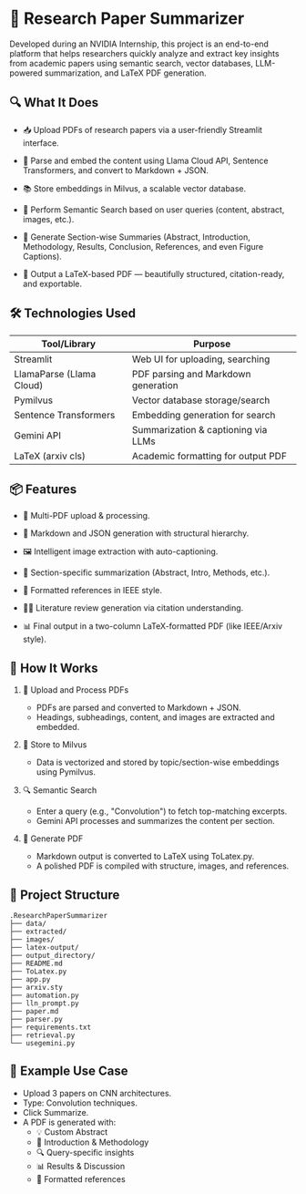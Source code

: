 # 🧠 Research Paper Summarizer

Developed during an NVIDIA Internship, this project is an end-to-end platform that helps researchers quickly analyze and extract key insights from academic papers using semantic search, vector databases, LLM-powered summarization, and LaTeX PDF generation.

## 🔍 What It Does

- 📥 Upload PDFs of research papers via a user-friendly Streamlit interface.

- 🧠 Parse and embed the content using Llama Cloud API, Sentence Transformers, and convert to Markdown + JSON.

- 📚 Store embeddings in Milvus, a scalable vector database.

- 🔎 Perform Semantic Search based on user queries (content, abstract, images, etc.).

- 🧾 Generate Section-wise Summaries (Abstract, Introduction, Methodology, Results, Conclusion, References, and even Figure Captions).

- 📄 Output a LaTeX-based PDF — beautifully structured, citation-ready, and exportable.

## 🛠️ Technologies Used


| Tool/Library               | Purpose                        |
|-------------------------|------------------------------------------|
| Streamlit              | Web UI for uploading, searching |
| LlamaParse (Llama Cloud) | PDF parsing and Markdown generation                        |
| Pymilvus                    | 	Vector database storage/search                         |
| Sentence Transformers        | Embedding generation for search                          |
| Gemini API                | Summarization & captioning via LLMs                        |
| LaTeX (arxiv cls)                    | Academic formatting for output PDF          |

## 📦 Features

- 📂 Multi-PDF upload & processing.

- 📄 Markdown and JSON generation with structural hierarchy.

- 🖼️ Intelligent image extraction with auto-captioning.

- 🧠 Section-specific summarization (Abstract, Intro, Methods, etc.).

- 🧾 Formatted references in IEEE style.

- 🧑‍🔬 Literature review generation via citation understanding.

- 📊 Final output in a two-column LaTeX-formatted PDF (like IEEE/Arxiv style).

## 🚀 How It Works

1. 🔧 Upload and Process PDFs
   - PDFs are parsed and converted to Markdown + JSON.
   - Headings, subheadings, content, and images are extracted and embedded.

2. 💾 Store to Milvus
   - Data is vectorized and stored by topic/section-wise embeddings using Pymilvus.

3. 🔍 Semantic Search
   - Enter a query (e.g., "Convolution") to fetch top-matching excerpts.
   - Gemini API processes and summarizes the content per section.

4. 🧾 Generate PDF
   - Markdown output is converted to LaTeX using ToLatex.py.
   - A polished PDF is compiled with structure, images, and references.
  
## 📁 Project Structure
```
.ResearchPaperSummarizer
├── data/
├── extracted/
├── images/
├── latex-output/
├── output_directory/
├── README.md
├── ToLatex.py
├── app.py
├── arxiv.sty
├── automation.py
├── lln_prompt.py
├── paper.md
├── parser.py
├── requirements.txt
├── retrieval.py
└── usegemini.py
```

## 🧪 Example Use Case

- Upload 3 papers on CNN architectures.
- Type: Convolution techniques.
- Click Summarize.
- A PDF is generated with:
  - 💡 Custom Abstract
  - 📖 Introduction & Methodology
  - 🔍 Query-specific insights
  - 📊 Results & Discussion
  - 📎 Formatted references
